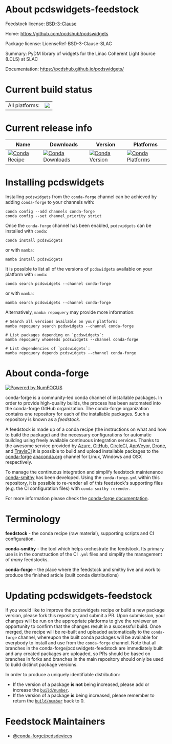 About pcdswidgets-feedstock
===========================

Feedstock license: [BSD-3-Clause](https://github.com/conda-forge/pcdswidgets-feedstock/blob/main/LICENSE.txt)

Home: https://github.com/pcdshub/pcdswidgets

Package license: LicenseRef-BSD-3-Clause-SLAC

Summary: PyDM library of widgets for the Linac Coherent Light Source (LCLS) at SLAC

Documentation: https://pcdshub.github.io/pcdswidgets/

Current build status
====================


<table><tr><td>All platforms:</td>
    <td>
      <a href="https://dev.azure.com/conda-forge/feedstock-builds/_build/latest?definitionId=9345&branchName=main">
        <img src="https://dev.azure.com/conda-forge/feedstock-builds/_apis/build/status/pcdswidgets-feedstock?branchName=main">
      </a>
    </td>
  </tr>
</table>

Current release info
====================

| Name | Downloads | Version | Platforms |
| --- | --- | --- | --- |
| [![Conda Recipe](https://img.shields.io/badge/recipe-pcdswidgets-green.svg)](https://anaconda.org/conda-forge/pcdswidgets) | [![Conda Downloads](https://img.shields.io/conda/dn/conda-forge/pcdswidgets.svg)](https://anaconda.org/conda-forge/pcdswidgets) | [![Conda Version](https://img.shields.io/conda/vn/conda-forge/pcdswidgets.svg)](https://anaconda.org/conda-forge/pcdswidgets) | [![Conda Platforms](https://img.shields.io/conda/pn/conda-forge/pcdswidgets.svg)](https://anaconda.org/conda-forge/pcdswidgets) |

Installing pcdswidgets
======================

Installing `pcdswidgets` from the `conda-forge` channel can be achieved by adding `conda-forge` to your channels with:

```
conda config --add channels conda-forge
conda config --set channel_priority strict
```

Once the `conda-forge` channel has been enabled, `pcdswidgets` can be installed with `conda`:

```
conda install pcdswidgets
```

or with `mamba`:

```
mamba install pcdswidgets
```

It is possible to list all of the versions of `pcdswidgets` available on your platform with `conda`:

```
conda search pcdswidgets --channel conda-forge
```

or with `mamba`:

```
mamba search pcdswidgets --channel conda-forge
```

Alternatively, `mamba repoquery` may provide more information:

```
# Search all versions available on your platform:
mamba repoquery search pcdswidgets --channel conda-forge

# List packages depending on `pcdswidgets`:
mamba repoquery whoneeds pcdswidgets --channel conda-forge

# List dependencies of `pcdswidgets`:
mamba repoquery depends pcdswidgets --channel conda-forge
```


About conda-forge
=================

[![Powered by
NumFOCUS](https://img.shields.io/badge/powered%20by-NumFOCUS-orange.svg?style=flat&colorA=E1523D&colorB=007D8A)](https://numfocus.org)

conda-forge is a community-led conda channel of installable packages.
In order to provide high-quality builds, the process has been automated into the
conda-forge GitHub organization. The conda-forge organization contains one repository
for each of the installable packages. Such a repository is known as a *feedstock*.

A feedstock is made up of a conda recipe (the instructions on what and how to build
the package) and the necessary configurations for automatic building using freely
available continuous integration services. Thanks to the awesome service provided by
[Azure](https://azure.microsoft.com/en-us/services/devops/), [GitHub](https://github.com/),
[CircleCI](https://circleci.com/), [AppVeyor](https://www.appveyor.com/),
[Drone](https://cloud.drone.io/welcome), and [TravisCI](https://travis-ci.com/)
it is possible to build and upload installable packages to the
[conda-forge](https://anaconda.org/conda-forge) [anaconda.org](https://anaconda.org/)
channel for Linux, Windows and OSX respectively.

To manage the continuous integration and simplify feedstock maintenance
[conda-smithy](https://github.com/conda-forge/conda-smithy) has been developed.
Using the ``conda-forge.yml`` within this repository, it is possible to re-render all of
this feedstock's supporting files (e.g. the CI configuration files) with ``conda smithy rerender``.

For more information please check the [conda-forge documentation](https://conda-forge.org/docs/).

Terminology
===========

**feedstock** - the conda recipe (raw material), supporting scripts and CI configuration.

**conda-smithy** - the tool which helps orchestrate the feedstock.
                   Its primary use is in the construction of the CI ``.yml`` files
                   and simplify the management of *many* feedstocks.

**conda-forge** - the place where the feedstock and smithy live and work to
                  produce the finished article (built conda distributions)


Updating pcdswidgets-feedstock
==============================

If you would like to improve the pcdswidgets recipe or build a new
package version, please fork this repository and submit a PR. Upon submission,
your changes will be run on the appropriate platforms to give the reviewer an
opportunity to confirm that the changes result in a successful build. Once
merged, the recipe will be re-built and uploaded automatically to the
`conda-forge` channel, whereupon the built conda packages will be available for
everybody to install and use from the `conda-forge` channel.
Note that all branches in the conda-forge/pcdswidgets-feedstock are
immediately built and any created packages are uploaded, so PRs should be based
on branches in forks and branches in the main repository should only be used to
build distinct package versions.

In order to produce a uniquely identifiable distribution:
 * If the version of a package **is not** being increased, please add or increase
   the [``build/number``](https://docs.conda.io/projects/conda-build/en/latest/resources/define-metadata.html#build-number-and-string).
 * If the version of a package **is** being increased, please remember to return
   the [``build/number``](https://docs.conda.io/projects/conda-build/en/latest/resources/define-metadata.html#build-number-and-string)
   back to 0.

Feedstock Maintainers
=====================

* [@conda-forge/pcdsdevices](https://github.com/orgs/conda-forge/teams/pcdsdevices/)

